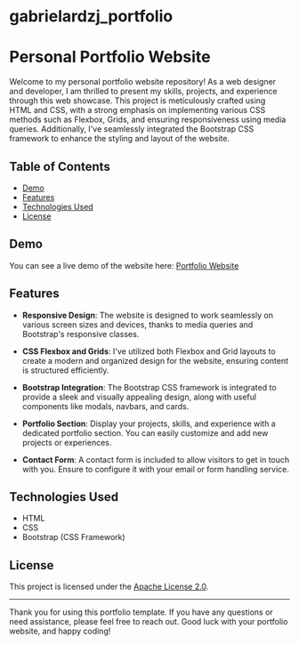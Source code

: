 # gabrielardzj_portfolio

# Personal Portfolio Website

Welcome to my personal portfolio website repository! As a web designer and developer, I am thrilled to present my skills, projects, and experience through this web showcase. This project is meticulously crafted using HTML and CSS, with a strong emphasis on implementing various CSS methods such as Flexbox, Grids, and ensuring responsiveness using media queries. Additionally, I've seamlessly integrated the Bootstrap CSS framework to enhance the styling and layout of the website.

## Table of Contents

- [Demo](#demo)
- [Features](#features)
- [Technologies Used](#technologies-used)
- [License](#license)

## Demo

You can see a live demo of the website here: [Portfolio Website](https://gabrielardzj.github.io/gabrielardzj_portfolio/)

## Features

- **Responsive Design**: The website is designed to work seamlessly on various screen sizes and devices, thanks to media queries and Bootstrap's responsive classes.

- **CSS Flexbox and Grids**: I've utilized both Flexbox and Grid layouts to create a modern and organized design for the website, ensuring content is structured efficiently.

- **Bootstrap Integration**: The Bootstrap CSS framework is integrated to provide a sleek and visually appealing design, along with useful components like modals, navbars, and cards.

- **Portfolio Section**: Display your projects, skills, and experience with a dedicated portfolio section. You can easily customize and add new projects or experiences.

- **Contact Form**: A contact form is included to allow visitors to get in touch with you. Ensure to configure it with your email or form handling service.

## Technologies Used

- HTML
- CSS
- Bootstrap (CSS Framework)

## License

This project is licensed under the [Apache License 2.0](LICENSE.md).

---

Thank you for using this portfolio template. If you have any questions or need assistance, please feel free to reach out. Good luck with your portfolio website, and happy coding!
